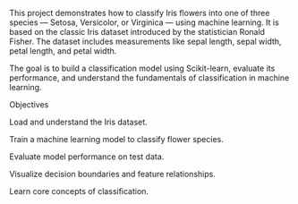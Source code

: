 This project demonstrates how to classify Iris flowers into one of three species — Setosa, Versicolor, or Virginica — using machine learning. It is based on the classic Iris dataset introduced by the statistician Ronald Fisher. The dataset includes measurements like sepal length, sepal width, petal length, and petal width.

The goal is to build a classification model using Scikit-learn, evaluate its performance, and understand the fundamentals of classification in machine learning.

Objectives

Load and understand the Iris dataset.

Train a machine learning model to classify flower species.

Evaluate model performance on test data.

Visualize decision boundaries and feature relationships.

Learn core concepts of classification.
